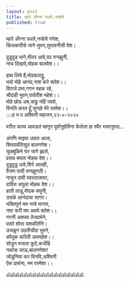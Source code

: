 ```yaml
---
layout: post
title: म्हारे अँगना पधारे,नन्हेसे
published: true
---
```


म्हारे अँगना पधारे,नन्हेसे गणेश,  
किलकारीसे जागे भुवन,लुभावनीसी वेश।  

दुडुदुड भागे,भीतर आवे,पद रुनझुनी,  
नाच  दिखावे,मोहक बालवेश।।  

हाथ लिये हैं,मोदकलड्डू,  
भयो मोहे आनंद,नाश करे क्लेश।।  
विराजे प्रभा,गगन महक रहे,  
चौदाही भुवन,पार्वतीश महेश।।  
मोहे छोड अब,कछु नहिं जावो,  
विनति करत हूँ,सुनहो मेरे परमेश।।  
::::ह भ प अश्विनी महाजन,२२-०-२०२०  

वरील काव्य आवडलं म्हणून पूर्वानुज्ञेविना केलेला हा स्वैर भावानुवाद...  

अंगणि माझ्या धावत आला,  
शिवपार्वतिसुत बालगणेश।  
चुळबुळिने घर जागे झाले,  
प्रसन्न बघता मोहक वेश।।  
            दुडुदुडु धावे,शिरे आतही,  
            पैंजण पायी रुणझुणती।  
            नाचुन दावी स्वरतालावर,  
            दावित अपुला मोहक वेश।।  
हाती लाडू,मोदक बघुनी,  
उसळे आनंदाचा सागर।  
भक्तिपूर्ण मम नाचे मानस,  
नष्ट करी मम अवघे क्लेश।।  
            गगनी अवघ्या तेजप्रभेने,  
            पसरे शोभा यशकीर्तीने।  
            उजळुन उठतीचौदा भुवने,  
            कौतुक करिती उमामहेश।।  
सोडुन मजला कुठे,कधीहि  
नकोस जाऊ,बालगणेशा!  
जोडुनिया कर विनवि,अश्विनी  
ऐक प्रार्थना, मम परमेशा।।  

ॐॐॐॐॐॐॐॐॐॐॐॐॐॐॐॐॐॐ  
